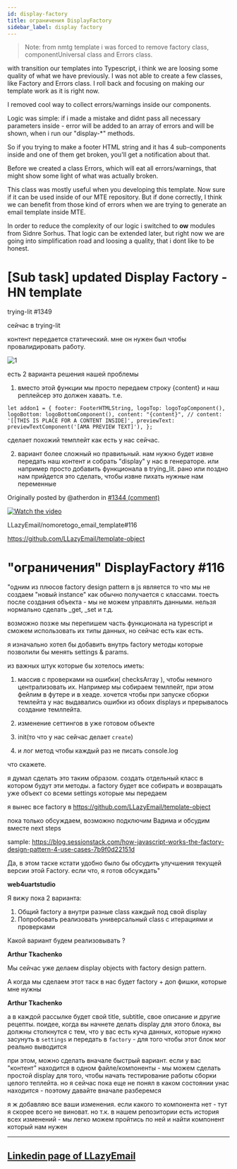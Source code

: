 ```yaml
---
id: display-factory
title: ограничения DisplayFactory
sidebar_label: display factory 
---
```


> Note: from nmtg template i was forced to remove factory class, componentUniversal class and Errors class.

with transition our templates into Typescript, i think we are loosing some quality of what we have previously.
I was not able to create a few classes, like Factory and Errors class.
I roll back and focusing on making our template work as it is right now.

I removed cool way to collect errors/warnings inside our components.

Logic was simple: if i made a mistake and didnt pass all necessary parameters inside - error will be added to an array of errors and will be shown, when i run our "display-*" methods.

So if you trying to make a footer HTML string and it has 4 sub-components inside and one of them get broken, you'll get a notification about that.

Before we created a class Errors, which will eat all errors/warnings, that might show some light of what was actually broken.

This class was mostly useful when you developing this template. Now sure if it can be used inside of our MTE repository. But if done correctly, I think we can benefit from those kind of errors when we are trying to generate an email template inside MTE.


In order to reduce the complexity of our logic i switched to **ow** modules from Sidnre Sorhus. That logic can be extended later, but right now we are going into simplification road and loosing a quality, that i dont like to be honest.





# [Sub task] updated Display Factory - HN template

trying-lit #1349

сейчас в trying-lit

контент передается статический. мне он нужен был чтобы провалидировать работу.

![1](https://user-images.githubusercontent.com/1469198/180264523-d1f36cec-66c5-41f8-8152-02da6905296b.png "1")

есть 2 варианта решения нашей проблемы

1. вместо этой функции мы просто передаем строку {content} и наш реплейсер это должен хавать.
т.е.

`let addon1 = {
  footer: FooterHTMLString,
  logoTop: logoTopComponent(),
  logoBottom: logoBottomComponent(),
  content: "{content}",
  // content: '[[THIS IS PLACE FOR A CONTENT INSIDE]',
  previewText: previewTextComponent('[AMA PREVIEW TEXT]'),
};`

сделает похожий темплейт как есть у нас сейчас.

2. вариант более сложный но правильный. нам нужно будет извне передать наш контент и собрать "display" у нас в генераторе. или например просто добавить функционала в trying_lit.
рано или поздно нам прийдется это сделать, чтобы извне пихать нужные нам переменные

Originally posted by @atherdon in [#1344 (comment)](https://github.com/LLazyEmail/markdown-to-email/issues/1344#issuecomment-1191695447)

[![Watch the video](https://user-images.githubusercontent.com/1469198/180372109-d0e10db9-0765-4d20-9b93-a2993776ff8a.png)](https://user-images.githubusercontent.com/1469198/180372109-d0e10db9-0765-4d20-9b93-a2993776ff8a.mp4)

LLazyEmail/nomoretogo_email_template#116

https://github.com/LLazyEmail/template-object

# "ограничения" DisplayFactory #116


"одним из плюсов factory design pattern в js является то что мы не создаем "новый instance" как обычно получается с классами. тоесть после создания объекта - мы не можем управлять данными. нельзя нормально сделать _get, _set и т.д.

возможно позже мы перепишем часть функционала на typescript и сможем использовать их типы данных, но сейчас есть как есть.

я изначально хотел бы добавить внутрь factory методы которые позволили бы менять settings & params.

из важных штук которые бы хотелось иметь:

1. массив с проверками на ошибки( checksArray ), чтобы немного централизовать их.
Например мы собираем темлпейт, при этом фейлим в футере и в хеаде. хочется чтобы при запуске сборки темлейта у нас выдавались ошибки из обоих displays и прерывалось создание темлпейта.

2. изменение сеттингов в уже готовом объекте

3. init(то что у нас сейчас делает `create`)

4. и лог метод чтобы каждый раз не писать console.log

что скажете.

я думал сделать это таким образом. создать отдельный класс в котором будут эти методы. а factory будет все собирать и возвращать уже объект со всеми settings которые мы передаем

я вынес все factory в https://github.com/LLazyEmail/template-object

пока только обсуждаем, возможно подключим Вадима и обсудим вместе next steps

sample: https://blog.sessionstack.com/how-javascript-works-the-factory-design-pattern-4-use-cases-7b9f0d22151d

Да, в этом таске кстати удобно было бы обсудить улучшения текущей версии этой Factory.
если что, я готов обсуждать"


**web4uartstudio**

Я вижу пока 2 варианта:

1. Общий factory а внутри разные class каждый под свой display
2. Попробовать реализовать универсальный class с итерациями и проверками

Какой вариант будем реализовывать ?


**Arthur Tkachenko**

Мы сейчас уже делаем display objects with factory design pattern.

А когда мы сделаем этот таск в нас будет factory + доп фишки, которые мне
нужны




**Arthur Tkachenko**



а в каждой рассылке будет свой title, subtitle, свое описание и другие рецепты.
поидее, когда вы начнете делать display для этого блока, вы должны столкнутся с тем, что у вас есть куча данных, которые нужно засунуть в `settings` и передать в `factory` - для того чтобы этот блок мог реально выводится

при этом, можно сделать вначале быстрый вариант. если у вас "контент" находится в одном файле/компоненты - мы можем сделать простой display для того, чтобы начать тестирование работы сборки целого теплейта.
но я сейчас пока еще не понял в каком состоянии унас находится - поэтому давайте вначале разберемся

я ж добавляю все ваши изменения. если какого то компонента нет - тут я скорее всего не виноват.
но т.к. в нашем репозитории есть история всех изменений - мы легко можем пройтись по ней и найти компонент который нам нужен




---------------





## [Linkedin page of LLazyEmail](https://www.linkedin.com/company/llazyemail/)
